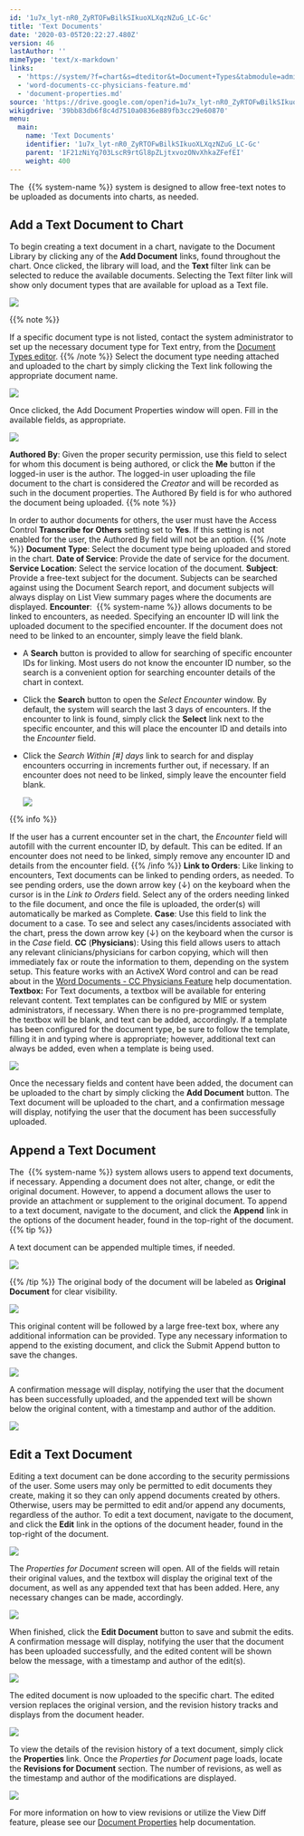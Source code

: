 ```yaml
---
id: '1u7x_lyt-nR0_ZyRTOFwBilkSIkuoXLXqzNZuG_LC-Gc'
title: 'Text Documents'
date: '2020-03-05T20:22:27.480Z'
version: 46
lastAuthor: ''
mimeType: 'text/x-markdown'
links:
  - 'https://system/?f=chart&s=dteditor&t=Document+Types&tabmodule=admin&tabselect=Document+Types'
  - 'word-documents-cc-physicians-feature.md'
  - 'document-properties.md'
source: 'https://drive.google.com/open?id=1u7x_lyt-nR0_ZyRTOFwBilkSIkuoXLXqzNZuG_LC-Gc'
wikigdrive: '39bb83db6f8c4d7510a0836e889fb3cc29e60870'
menu:
  main:
    name: 'Text Documents'
    identifier: '1u7x_lyt-nR0_ZyRTOFwBilkSIkuoXLXqzNZuG_LC-Gc'
    parent: '1F21zNiYq703LscR9rtGl8pZLjtxvozONvXhkaZFefEI'
    weight: 400
---
```

The  {{% system-name %}} system is designed to allow free-text notes to be uploaded as documents into charts, as needed.
  
## Add a Text Document to Chart  
  
To begin creating a text document in a chart, navigate to the Document Library by clicking any of the **Add Document** links, found throughout the chart. Once clicked, the library will load, and the **Text** filter link can be selected to reduce the available documents. Selecting the Text filter link will show only document types that are available for upload as a Text file.
  
![](../text-documents.assets/1000020100000423000001B1ACFDFA0A55BC1545.png)  


{{% note %}}

If a specific document type is not listed, contact the system administrator to set up the necessary document type for Text entry, from the [Document Types editor](https://system/?f=chart&s=dteditor&t=Document+Types&tabmodule=admin&tabselect=Document+Types).
{{% /note %}}
Select the document type needing attached and uploaded to the chart by simply clicking the Text link following the appropriate document name.
  
![](../text-documents.assets/1000020100000423000001B1CB12FE6D65D18A5F.png)  

Once clicked, the Add Document Properties window will open. Fill in the available fields, as appropriate.
  
![](../text-documents.assets/100002010000037E0000012C314CFB4B533CB6D8.png)  

**Authored By**: Given the proper security permission, use this field to select for whom this document is being authored, or click the **Me** button if the logged-in user is the author. The logged-in user uploading the file document to the chart is considered the *Creator* and will be recorded as such in the document properties. The Authored By field is for who authored the document being uploaded.
{{% note %}}

In order to author documents for others, the user must have the Access Control **Transcribe for Others** setting set to **Yes**. If this setting is not enabled for the user, the Authored By field will not be an option.
{{% /note %}}
**Document Type**: Select the document type being uploaded and stored in the chart.
**Date of Service**: Provide the date of service for the document.
**Service Location**: Select the service location of the document.
**Subject**: Provide a free-text subject for the document. Subjects can be searched against using the Document Search report, and document subjects will always display on List View summary pages where the documents are displayed.
**Encounter**:  {{% system-name %}} allows documents to be linked to encounters, as needed. Specifying an encounter ID will link the uploaded document to the specified encounter. If the document does not need to be linked to an encounter, simply leave the field blank.
* A <strong>Search</strong> button is provided to allow for searching of specific encounter IDs for linking. Most users do not know the encounter ID number, so the search is a convenient option for searching encounter details of the chart in context.
* Click the <strong>Search</strong> button to open the <em>Select Encounter</em> window. By default, the system will search the last 3 days of encounters. If the encounter to link is found, simply click the <strong>Select</strong> link next to the specific encounter, and this will place the encounter ID and details into the <em>Encounter</em> field.
* Click the <em>Search Within [#] days</em> link to search for and display encounters occurring in increments further out, if necessary. If an encounter does not need to be linked, simply leave the encounter field blank.



  <img src="../text-documents.assets/10000201000003C1000000F1F4892718266B5DC3.png" />  


{{% info %}}

If the user has a current encounter set in the chart, the *Encounter* field will autofill with the current encounter ID, by default. This can be edited. If an encounter does not need to be linked, simply remove any encounter ID and details from the encounter field.
{{% /info %}}
**Link to Orders**: Like linking to encounters, Text documents can be linked to pending orders, as needed. To see pending orders, use the down arrow key (↓) on the keyboard when the cursor is in the *Link to Orders* field. Select any of the orders needing linked to the file document, and once the file is uploaded, the order(s) will automatically be marked as Complete.
**Case**: Use this field to link the document to a case. To see and select any cases/incidents associated with the chart, press the down arrow key (↓) on the keyboard when the cursor is in the *Case* field.
**CC** (**Physicians**): Using this field allows users to attach any relevant clinicians/physicians for carbon copying, which will then immediately fax or route the information to them, depending on the system setup. This feature works with an ActiveX Word control and can be read about in the [Word Documents - CC Physicians Feature](word-documents-cc-physicians-feature.md) help documentation.
**Textbox:** For Text documents, a textbox will be available for entering relevant content. Text templates can be configured by MIE or system administrators, if necessary. When there is no pre-programmed template, the textbox will be blank, and text can be added, accordingly. If a template has been configured for the document type, be sure to follow the template, filling it in and typing where is appropriate; however, additional text can always be added, even when a template is being used.
  
![](../text-documents.assets/100002010000030F0000020F57251B508BE0B8FC.png)  

Once the necessary fields and content have been added, the document can be uploaded to the chart by simply clicking the **Add Document** button. The Text document will be uploaded to the chart, and a confirmation message will display, notifying the user that the document has been successfully uploaded.
  
## Append a Text Document  

The  {{% system-name %}} system allows users to append text documents, if necessary. Appending a document does not alter, change, or edit the original document. However, to append a document allows the user to provide an attachment or supplement to the original document.
To append to a text document, navigate to the document, and click the **Append** link in the options of the document header, found in the top-right of the document.
{{% tip %}}

A text document can be appended multiple times, if needed.
  
![](../text-documents.assets/10000201000004BF00000169B211D70933CC9210.png)  

{{% /tip %}}
The original body of the document will be labeled as **Original Document** for clear visibility.
  
![](../text-documents.assets/1000020100000374000001BFEE94604336816C68.png)  

This original content will be followed by a large free-text box, where any additional information can be provided. Type any necessary information to append to the existing document, and click the Submit Append button to save the changes.
  
![](../text-documents.assets/1000020100000374000001BF553F85C9B91BB60A.png)  

A confirmation message will display, notifying the user that the document has been successfully uploaded, and the appended text will be shown below the original content, with a timestamp and author of the addition.
  
![](../text-documents.assets/10000201000004B60000010A1E9128BEEBC0CC27.png)  

  
## Edit a Text Document  

Editing a text document can be done according to the security permissions of the user. Some users may only be permitted to edit documents they create, making it so they can only append documents created by others. Otherwise, users may be permitted to edit and/or append any documents, regardless of the author.
To edit a text document, navigate to the document, and click the **Edit** link in the options of the document header, found in the top-right of the document.

  
![](../text-documents.assets/10000201000004C000000154F03EC286EE787DE4.png)  


The *Properties for Document* screen will open. All of the fields will retain their original values, and the textbox will display the original text of the document, as well as any appended text that has been added. Here, any necessary changes can be made, accordingly.

  
![](../text-documents.assets/100002010000031000000213DE97EC3D674774D2.png)  


When finished, click the **Edit Document** button to save and submit the edits. A confirmation message will display, notifying the user that the document has been uploaded successfully, and the edited content will be shown below the message, with a timestamp and author of the edit(s).

  
![](../text-documents.assets/10000201000004BA0000010F1F125CBA61531CC4.png)  


The edited document is now uploaded to the specific chart. The edited version replaces the original version, and the revision history tracks and displays from the document header.

  
![](../text-documents.assets/10000201000004B7000000E1F4C473D8C1739AD1.png)  


To view the details of the revision history of a text document, simply click the **Properties** link. Once the *Properties for Document* page loads, locate the **Revisions for Document** section. The number of revisions, as well as the timestamp and author of the modifications are displayed.

  
![](../text-documents.assets/10000201000004A5000001F18D78FB43E0EA3ADF.png)  


For more information on how to view revisions or utilize the View Diff feature, please see our [Document Properties](document-properties.md) help documentation.
